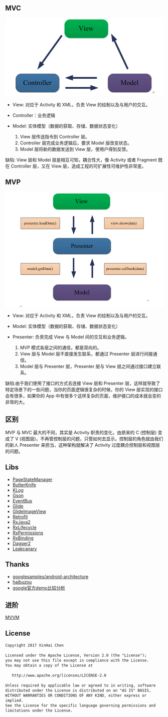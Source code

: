## MVC ##
![screenshot_1](./images/mvc.png)

- View: 对应于 Activity 和 XML，负责 View 的绘制以及与用户的交互。
- Controller：业务逻辑
- Model: 实体模型（数据的获取、存储、数据状态变化）
    
    1. View 层传送指令到 Controller 层。
    2. Controller 层完成业务逻辑后，要求 Model 层改变状态。
    3. Model 层将新的数据发送到 View 层，使用户得到反馈。

缺陷: View 层和 Model 层是相互可知，耦合性大，像 Activity 或者 Fragment 既在 Controller 层，又在 View 层，造成工程的可扩展性可维护性非常差。


## MVP ##
![screenshot_1](./images/mvp.png)

- View: 对应于 Activity 和 XML，负责 View 的绘制以及与用户的交互。
- Model: 实体模型（数据的获取、存储、数据状态变化）
- Presenter: 负责完成 View 与 Model 间的交互和业务逻辑。

    1. MVP 模式各层之间的通信，都是双向的。
    2. View 层与 Model 层不直接发生联系，都通过 Presenter 层进行间接通信。
    3. Model 层与 Presenter 层，Presenter 层与 View 层之间通过接口建立联系。
    
缺陷:由于我们使用了接口的方式去连接 View 层和 Presenter 层，这样就导致了特定场景下的一些问题，当你的页面逻辑很复杂的时候，你的 View 层实现的接口会有很多，如果你的 App 中有很多个这样复杂的页面，维护接口的成本就会变的非常的大。


## 区别
MVP 与 MVC 最大的不同，其实是 Activity 职责的变化，由原来的 C (控制层) 变成了 V (视图层)，不再管控制层的问题，只管如何去显示。控制层的角色就由我们的新人 Presenter 来担当，这种架构就解决了 Activity 过度耦合控制层和视图层的问题。


## Libs
- [PageStateManager](https://github.com/hss01248/PageStateManager)
- [ButterKnife](https://github.com/JakeWharton/butterknife)
- [KLog](https://github.com/ZhaoKaiQiang/KLog)
- [Gson](https://github.com/google/gson)
- [EventBus](https://github.com/greenrobot/EventBus)
- [Glide](https://github.com/bumptech/glide)
- [GlideImageView](https://github.com/sfsheng0322/GlideImageView)
- [Retrofit](https://github.com/square/retrofit)
- [RxJava2](https://github.com/ReactiveX/RxJava)
- [RxLifecycle](https://github.com/trello/RxLifecycle)
- [RxPermissions](https://github.com/tbruyelle/RxPermissions)
- [RxBinding](https://github.com/JakeWharton/RxBinding)
- [Dagger2](https://github.com/google/dagger)
- [Leakcanary](https://github.com/square/leakcanary)


## Thanks
- [googlesamples/android-architecture](https://github.com/googlesamples/android-architecture/tree/todo-mvp/)
- [haibuzou](https://github.com/haibuzou/MVPSample)
- [google官方demo比较分析](http://www.jianshu.com/p/14283d8d3a60)


## 进阶 ##
[MVVM](https://github.com/KobeBryant824/MVVM-RxJava)


## License
```
Copyright 2017 XinHai Chen

Licensed under the Apache License, Version 2.0 (the "License");
you may not use this file except in compliance with the License.
You may obtain a copy of the License at

   http://www.apache.org/licenses/LICENSE-2.0

Unless required by applicable law or agreed to in writing, software
distributed under the License is distributed on an "AS IS" BASIS,
WITHOUT WARRANTIES OR CONDITIONS OF ANY KIND, either express or implied.
See the License for the specific language governing permissions and
limitations under the License.
```
